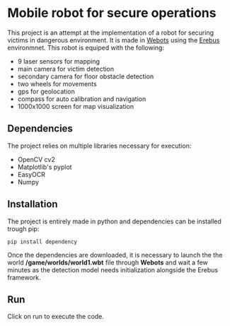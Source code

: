 # Mobile robot for secure operations

This project is an attempt at the implementation of a robot for securing victims in dangerous environment. It is made in [Webots](https://cyberbotics.com/) using the [Erebus](https://erebus.rcj.cloud/docs/) environmnet. This robot is equiped with the following:
- 9 laser sensors for mapping
- main camera for victim detection
- secondary camera for floor obstacle detection
- two wheels for movements
- gps for geolocation
- compass for auto calibration and navigation
- 1000x1000 screen for map visualization

## Dependencies

The project relies on multiple libraries necessary for execution:
- OpenCV cv2
- Matplotlib's pyplot
- EasyOCR
- Numpy


## Installation

The project is entirely made in python and dependencies can be installed trough pip:
```
pip install dependency
```
Once the dependencies are downloaded, it is necessary to launch the the world **/game/worlds/world1.wbt** file through **Webots** and wait a few minutes as the detection model needs initialization alongside the Erebus framework.

## Run

Click on run to execute the code.
